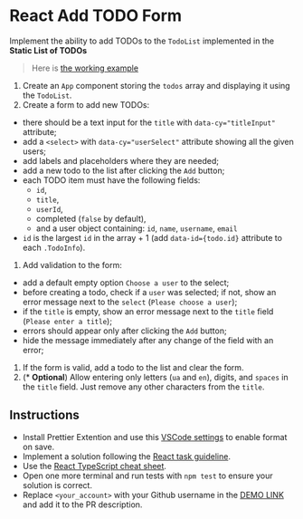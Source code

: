 # React Add TODO Form

Implement the ability to add TODOs to the `TodoList` implemented in the **Static List of TODOs**

> Here is [the working example](https://mate-academy.github.io/react_add-todo-form/)

1. Create an `App` component storing the `todos` array and displaying it using the `TodoList`.
1. Create a form to add new TODOs:

- there should be a text input for the `title` with `data-cy="titleInput"` attribute;
- add a `<select>` with `data-cy="userSelect"` attribute showing all the given users;
- add labels and placeholders where they are needed;
- add a new todo to the list after clicking the `Add` button;
- each TODO item must have the following fields:
  - `id`,
  - `title`,
  - `userId`,
  - completed (`false` by default),
  - and a user object containing: `id`, `name`, `username`, `email`
- `id` is the largest `id` in the array + 1 (add `data-id={todo.id}` attribute to each `.TodoInfo`).

1. Add validation to the form:

- add a default empty option `Choose a user` to the select;
- before creating a todo, check if a `user` was selected; if not, show an error message next to the `select` (`Please choose a user`);
- if the `title` is empty, show an error message next to the `title` field (`Please enter a title`);
- errors should appear only after clicking the `Add` button;
- hide the message immediately after any change of the field with an error;

1. If the form is valid, add a todo to the list and clear the form.
1. (\* **Optional**) Allow entering only letters (`ua` and `en`), digits, and `spaces` in the `title` field. Just remove any other characters from the `title`.

## Instructions

- Install Prettier Extention and use this [VSCode settings](https://mate-academy.github.io/fe-program/tools/vscode/settings.json) to enable format on save.
- Implement a solution following the [React task guideline](https://github.com/mate-academy/react_task-guideline#react-tasks-guideline).
- Use the [React TypeScript cheat sheet](https://mate-academy.github.io/fe-program/js/extra/react-typescript).
- Open one more terminal and run tests with `npm test` to ensure your solution is correct.
- Replace `<your_account>` with your Github username in the [DEMO LINK](https://Blervin1.github.io/react_add-todo-form/) and add it to the PR description.
